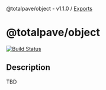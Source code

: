 @totalpave/object - v1.1.0 / [Exports](modules.md)

# @totalpave/object

[![Build Status](https://travis-ci.org/totalpave/object.svg?branch=master)](https://travis-ci.org/totalpave/object)

## Description

TBD
